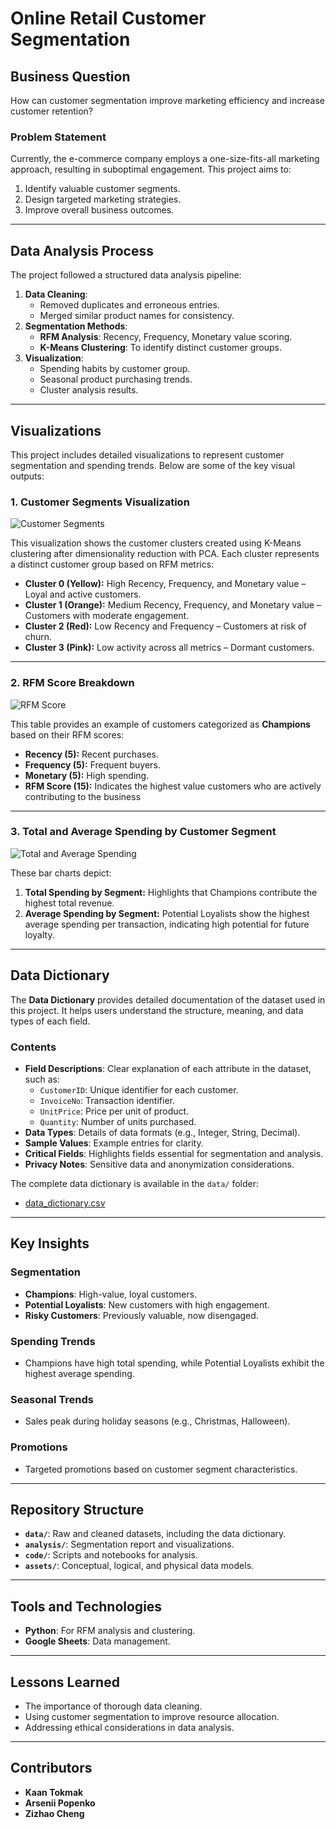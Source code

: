 # Online Retail Customer Segmentation

## Business Question
How can customer segmentation improve marketing efficiency and increase customer retention?

### Problem Statement
Currently, the e-commerce company employs a one-size-fits-all marketing approach, resulting in suboptimal engagement. This project aims to:
1. Identify valuable customer segments.
2. Design targeted marketing strategies.
3. Improve overall business outcomes.

---

## Data Analysis Process

The project followed a structured data analysis pipeline:
1. **Data Cleaning**:
    - Removed duplicates and erroneous entries.
    - Merged similar product names for consistency.
2. **Segmentation Methods**:
    - **RFM Analysis**: Recency, Frequency, Monetary value scoring.
    - **K-Means Clustering**: To identify distinct customer groups.
3. **Visualization**:
    - Spending habits by customer group.
    - Seasonal product purchasing trends.
    - Cluster analysis results.

---

## Visualizations

This project includes detailed visualizations to represent customer segmentation and spending trends. Below are some of the key visual outputs:

### 1. Customer Segments Visualization
![Customer Segments](analysis/visualizations/customer_segments.png)

This visualization shows the customer clusters created using K-Means clustering after dimensionality reduction with PCA. Each cluster represents a distinct customer group based on RFM metrics:
- **Cluster 0 (Yellow):** High Recency, Frequency, and Monetary value – Loyal and active customers.
- **Cluster 1 (Orange):** Medium Recency, Frequency, and Monetary value – Customers with moderate engagement.
- **Cluster 2 (Red):** Low Recency and Frequency – Customers at risk of churn.
- **Cluster 3 (Pink):** Low activity across all metrics – Dormant customers.

---

### 2. RFM Score Breakdown
![RFM Score](analysis/visualizations/rfm_score.png)

This table provides an example of customers categorized as **Champions** based on their RFM scores:
- **Recency (5):** Recent purchases.
- **Frequency (5):** Frequent buyers.
- **Monetary (5):** High spending.
- **RFM Score (15):** Indicates the highest value customers who are actively contributing to the business

---

### 3. Total and Average Spending by Customer Segment
![Total and Average Spending](analysis/visualizations/total_avg_customer_spending.png)

These bar charts depict:
1. **Total Spending by Segment:** Highlights that Champions contribute the highest total revenue.
2. **Average Spending by Segment:** Potential Loyalists show the highest average spending per transaction, indicating high potential for future loyalty.

---

## Data Dictionary
The **Data Dictionary** provides detailed documentation of the dataset used in this project. It helps users understand the structure, meaning, and data types of each field.

### Contents
- **Field Descriptions**: Clear explanation of each attribute in the dataset, such as:
  - `CustomerID`: Unique identifier for each customer.
  - `InvoiceNo`: Transaction identifier.
  - `UnitPrice`: Price per unit of product.
  - `Quantity`: Number of units purchased.
- **Data Types**: Details of data formats (e.g., Integer, String, Decimal).
- **Sample Values**: Example entries for clarity.
- **Critical Fields**: Highlights fields essential for segmentation and analysis.
- **Privacy Notes**: Sensitive data and anonymization considerations.

The complete data dictionary is available in the `data/` folder:  
- [data_dictionary.csv](data/data_dictionary.csv)

---

## Key Insights

### Segmentation
- **Champions**: High-value, loyal customers.
- **Potential Loyalists**: New customers with high engagement.
- **Risky Customers**: Previously valuable, now disengaged.
  
### Spending Trends
- Champions have high total spending, while Potential Loyalists exhibit the highest average spending.

### Seasonal Trends
- Sales peak during holiday seasons (e.g., Christmas, Halloween).

### Promotions
- Targeted promotions based on customer segment characteristics.

---

## Repository Structure
- **`data/`**: Raw and cleaned datasets, including the data dictionary.
- **`analysis/`**: Segmentation report and visualizations.
- **`code/`**: Scripts and notebooks for analysis.
- **`assets/`**: Conceptual, logical, and physical data models.

---

## Tools and Technologies
- **Python**: For RFM analysis and clustering.
- **Google Sheets**: Data management.

---

## Lessons Learned
- The importance of thorough data cleaning.
- Using customer segmentation to improve resource allocation.
- Addressing ethical considerations in data analysis.

---

## Contributors
- **Kaan Tokmak**
- **Arsenii Popenko**
- **Zizhao Cheng**
